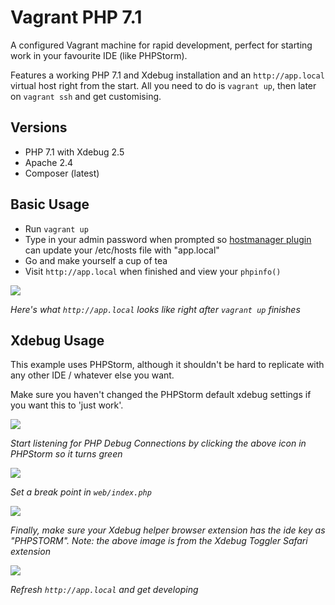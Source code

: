 Vagrant PHP 7.1
=

A configured Vagrant machine for rapid development, perfect for starting work in your favourite IDE (like PHPStorm).

Features a working PHP 7.1 and Xdebug installation and an `http://app.local` virtual host right from the start. All you
need to do is `vagrant up`, then later on `vagrant ssh` and get customising.

Versions
-

- PHP 7.1 with Xdebug 2.5
- Apache 2.4
- Composer (latest)

Basic Usage
-

- Run `vagrant up`
- Type in your admin password when prompted so 
  [hostmanager plugin](https://github.com/devopsgroup-io/vagrant-hostmanager) can update your /etc/hosts file with
  "app.local"
- Go and make yourself a cup of tea
- Visit `http://app.local` when finished and view your `phpinfo()`

<img src="http://imgsharer.eu/uploads/450/screen_shot_201_1492540004.png" style="max-width: 600px;" />

*Here's what `http://app.local` looks like right after `vagrant up` finishes*

Xdebug Usage
-

This example uses PHPStorm, although it shouldn't be hard to replicate with any other IDE / whatever else you want.

Make sure you haven't changed the PHPStorm default xdebug settings if you want this to 'just work'.

<img src="http://imgsharer.eu/uploads/211/screen_shot_201_1492540422.png" style="max-width: 300px;" />

*Start listening for PHP Debug Connections by clicking the above icon in PHPStorm so it turns green*

<img src="http://imgsharer.eu/uploads/538/screen_shot_201_1492540545.png" style="max-width: 300px;" />

*Set a break point in `web/index.php`*

<img src="http://imgsharer.eu/uploads/98/screen_shot_201_1492540749.png" style="max-width: 300px;" />

*Finally, make sure your Xdebug helper browser extension has the ide key as "PHPSTORM". Note: the above image is from
the Xdebug Toggler Safari extension*

<img src="http://imgsharer.eu/uploads/428/screen_shot_201_1492540854.png" style="max-width: 300px;" />

*Refresh `http://app.local` and get developing*